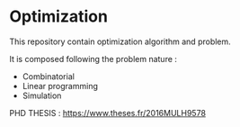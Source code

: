 # Optimization
This repository contain optimization algorithm and problem.

It is composed following the problem nature :
- Combinatorial
- Linear programming
- Simulation

PHD THESIS : https://www.theses.fr/2016MULH9578

